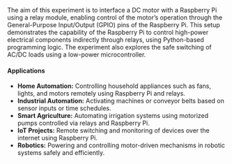 
The aim of this experiment is to interface a DC motor with a Raspberry Pi using a relay module, enabling control of the motor’s operation through the General-Purpose Input/Output (GPIO) pins of the Raspberry Pi. This setup demonstrates the capability of the Raspberry Pi to control high-power electrical components indirectly through relays, using Python-based programming logic. The experiment also explores the safe switching of AC/DC loads using a low-power microcontroller.
#### Applications

- **Home Automation:** Controlling household appliances such as fans, lights, and motors remotely using Raspberry Pi and relays.
- **Industrial Automation:** Activating machines or conveyor belts based on sensor inputs or time schedules.
- **Smart Agriculture:** Automating irrigation systems using motorized pumps controlled via relays and Raspberry Pi.
- **IoT Projects:** Remote switching and monitoring of devices over the internet using Raspberry Pi.
- **Robotics:** Powering and controlling motor-driven mechanisms in robotic systems safely and efficiently.

